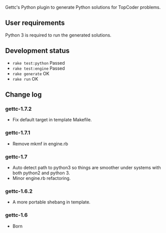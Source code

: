 Gettc's Python plugin to generate Python solutions for TopCoder problems.

## User requirements

Python 3 is required to run the generated solutions.

## Development status

* `rake test:python` Passed
* `rake test:engine` Passed
* `rake generate` OK
* `rake run` OK

## Change log

### gettc-1.7.2

* Fix default target in template Makefile.

### gettc-1.7.1

* Remove mkmf in engine.rb

### gettc-1.7

* Auto detect path to python3 so things are smoother under systems with both
python2 and python 3.
* Minor engine.rb refactoring.

### gettc-1.6.2

* A more portable shebang in template.

### gettc-1.6

* Born
